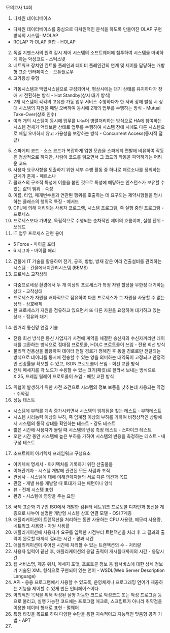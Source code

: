 모의고사 14회
1. 다차원 데이터베이스
- 다차원 데이터베이스를 중심으로 다차원적인 분석을 하도록 만들어진 OLAP 구현 방식의 시스템- MOLAP
- ROLAP 과 OLAP 결합 - HOLAP
2. 독일 지멘스사의 원격 감시 제어 시스템의 소프트웨어에 침투하여 시스템을 마비하게 하는 악성코드 - 스턱스넷
3. 네트워크 장치인 컨트롤 플레인과 데이터 플레인간의 연계 및 제어를 담당하는 개방형 표준 인터페이스 - 오픈플로우
4.  고가용성 유형
- 가동시스템과 백업시스템으로 구성되어서, 평상시에는 대기 상태를 유지하다가 장애 시 전환하는 방식 - Hot Standby(상시 대기 방식)
- 2개 시스템이 각각의 고유한 가동 업무 서비스 수행하다가 한 서버 장애 발생 시 상대 시스템의 자원을 페일 오버하여 동시에 2개의 업무를 수행하는 방식 - Mutual Take-Over(상호 인수)
- 여러 개의 시스템이 동시에 업무를 나누어 병렬처리하는 방식으로 HA에 참여하는 시스템 전체가 액티브한 상태로 업무를 수행하여 시스템 장애 시에도 다른 시스템으로 페일 오버하지 않고 가용성을 보장하는 방식 - Concurrent Access(동시적 접근)
5. 스파게티 코드 - 소스 코드가 복잡하게 얽힌 모습을 스파게티 면발에 비유하여 작동은 정상적으로 하지만, 사람이 코드를 읽으면서 그 코드의 작동을 파악하기는 어려운 코드
6. 사용자 요구사항을 도출하기 위한 세부 수행 활동 중 하나로 페르소나를 정의하는 단계가 존재 - 페르소나
7. 클래스의 구조적 특성에 이름을 붙인 것으로 특성에 해당하는 인스턴스가 보유할 수 있는 값의 범위 - 속성
8. 이름, 타입, 매개변수들과 연관된 행위를 호출하는 데 요구되는 제약사항들을 명시하는 클래스의 행위적 특징 - 메서드
9. CPU에 의해 처리되는 사용자 프로그램, 시스템 프로그램, 즉 실행 중인 프로그램 - 프로세스
10. 프로세스보다 가벼운, 독립적으로 수행되는 순차적인 제어의 흐름이며, 실행 단위 - 쓰레드
11. IT 업무 프로세스 관련 용어
- 5 Force - 마이클 포터
- 6 시그마 - 마이클 해리
12. 건물에 IT 기술을 활용하여 전기, 공조, 방범, 방재 같은 여러 건출설비를 관리하는 시스템 - 건물에너지관리시스템 (BEMS)
13. 프로세스 교착상태
- 다중프로세싱 환경에서 두 개 이상의 프로세스가 특정 자원 할당을 무한정 대기하는 상태 - 교착상태
- 프로세스가 자원을 배타적으로 점유하여 다른 프로세스가 그 자원을 사용할 수 없는 상태 - 상호배제
- 한 프로세스가 자원을 점유하고 있으면서 또 다른 자원을 요청하여 대기하고 있는 상태 - 점유와 대기
14. 원거리 통신망 연결 기술
- 전용 회선 방식은 통신 사업자가 사전에 계약을 체결한 송신자와 수신자끼리만 데이터를 교환하는 방식으로 점대점 프로토콜, HDLC 프로토콜이 쓰임 - 전용 회선 방식
- 물리적 전용선을 활용하여 데이터 전달 경로가 정해진 후 동일 경로로만 전달되는 방식으로 데이터를 동시에 전송할 수 있는 양을 의미하는 대역폭이 고정되고 안정적인 전송률을 확보할 수 있고, ISDN 프로토콜이 쓰임 - 회선 교환 방식
- 전체 메세지를 각 노드가 수용할 수 있는 크기(패킷)로 잘라서 보내는 방식으로 X.25, 프레임 릴레이 프로토콜이 쓰임 - 패킷 교환 방식 
15. 위협이 발생하기 위한 사전 조건으로 시스템의 정보 보증을 낮추는데 사용되는 약점 - 취약점
16. 성능 테스트
- 시스템에 부하를 계속 증가시키면서 시스템의 임계점을 찾는 테스트 - 부하테스트
- 시스템 처리능력 이상의 부하, 즉 임계점 이상의 부하를 가하여 비정상적인 상황에서 시스템의 동작 상태를 확인하는 테스트 - 강도 테스트
- 짧은 시간에 사용자가 몰릴 때 시스템의 반응 측정 테스트 - 스파이크 테스트
- 오랜 시간 동안 시스템에 높은 부하를 가하여 시스템의 반응을 측정하는 테스트 - 내구성 테스트
17. 소프트웨어 아키텍처 프레임워크 구성요소
- 아키텍처 명세서 - 아키텍처를 기록하기 위한 산출물들
- 이해관계자 - 시스템 개발에 관련된 모든 사람과 조직
- 관심사 - 시스템에 대해 이해관계자들의 서로 다른 의견과 목표
- 관점 - 개별 뷰를 개발할 때 토대가 되는 패턴이나 양식
- 뷰 - 전체 시스템 표현
- 환경 - 시스템에 영향을 주는 요인
18. 국제 표준화 기구인 ISO에서 개발한 컴퓨터 네트워크 프로토콜 디자인과 통신을 계층으로 나누어 설명한 개방형 시스템 상호 연결 모델 - OSI 7계층
19. 애플리케이션이 트랜잭션을 처리하는 동안 사용하는 CPU 사용량, 메모리 사용량, 네트워크 사용량 - 자원 사용률
20. 애플리케이션에 사용자가 요구를 입력한 시점부터 트랜잭션을 처리 후 그 결과의 출력이 완료할 때까지 걸리는 시간 - 경과 시간
21. 애플리케이션이 주어진 시간에 처리할 수 있는 트랜잭션의 수 - 처리량
22. 사용자 입력이 끝난 후, 애플리케이션의 응답 출력이 개시될때까지의 시간 - 응답시간
23. 웹 서비스명, 제공 위치, 메세지 포맷, 프로토콜 정보 등 웹서비스에 대한 상세 정보가 기술된 XML 형식으로 구현되어 있는 언어 - WSDL(Web Server Description Language)
24. API - 응용 프로그램에서 사용할 수 있도록, 운영체제나 프로그래밍 언어가 제공하는 기능을 제어할 수 있게 만든 인터페이스이다.
25. 악의적인 목적을 위해 작성된 실행 가능한 코드로 악성코드 또는 악성 프로그램 등으로 불리고, 실행 가능한 코드에는 프로그램 매크로, 스크립트가 아니라 취약점을 이용한 데이터 형태로 표현 - 멀웨어
26. 특정 타깃을 목표로 하여 다양한 수단을 통한 지속적이고 지능적인 맞춤형 공격 기법 - APT
27. 